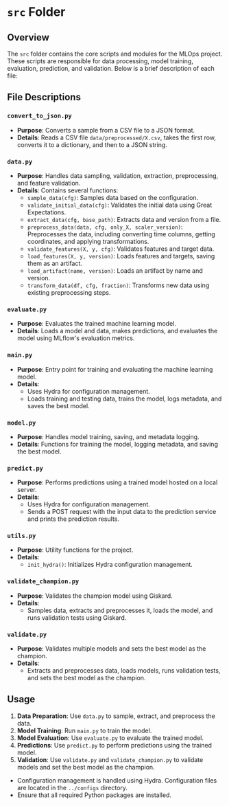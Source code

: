 # `src` Folder

## Overview

The `src` folder contains the core scripts and modules for the MLOps project. These scripts are responsible for data processing, model training, evaluation, prediction, and validation. Below is a brief description of each file:

## File Descriptions

### `convert_to_json.py`
- **Purpose**: Converts a sample from a CSV file to a JSON format.
- **Details**: Reads a CSV file `data/preprocessed/X.csv`, takes the first row, converts it to a dictionary, and then to a JSON string.

### `data.py`
- **Purpose**: Handles data sampling, validation, extraction, preprocessing, and feature validation.
- **Details**: Contains several functions:
  - `sample_data(cfg)`: Samples data based on the configuration.
  - `validate_initial_data(cfg)`: Validates the initial data using Great Expectations.
  - `extract_data(cfg, base_path)`: Extracts data and version from a file.
  - `preprocess_data(data, cfg, only_X, scaler_version)`: Preprocesses the data, including converting time columns, getting coordinates, and applying transformations.
  - `validate_features(X, y, cfg)`: Validates features and target data.
  - `load_features(X, y, version)`: Loads features and targets, saving them as an artifact.
  - `load_artifact(name, version)`: Loads an artifact by name and version.
  - `transform_data(df, cfg, fraction)`: Transforms new data using existing preprocessing steps.

### `evaluate.py`
- **Purpose**: Evaluates the trained machine learning model.
- **Details**: Loads a model and data, makes predictions, and evaluates the model using MLflow's evaluation metrics.

### `main.py`
- **Purpose**: Entry point for training and evaluating the machine learning model.
- **Details**: 
  - Uses Hydra for configuration management.
  - Loads training and testing data, trains the model, logs metadata, and saves the best model.

### `model.py`
- **Purpose**: Handles model training, saving, and metadata logging.
- **Details**: Functions for training the model, logging metadata, and saving the best model.

### `predict.py`
- **Purpose**: Performs predictions using a trained model hosted on a local server.
- **Details**: 
  - Uses Hydra for configuration management.
  - Sends a POST request with the input data to the prediction service and prints the prediction results.

### `utils.py`
- **Purpose**: Utility functions for the project.
- **Details**: 
  - `init_hydra()`: Initializes Hydra configuration management.

### `validate_champion.py`
- **Purpose**: Validates the champion model using Giskard.
- **Details**: 
  - Samples data, extracts and preprocesses it, loads the model, and runs validation tests using Giskard.

### `validate.py`
- **Purpose**: Validates multiple models and sets the best model as the champion.
- **Details**: 
  - Extracts and preprocesses data, loads models, runs validation tests, and sets the best model as the champion.

## Usage

1. **Data Preparation**: Use `data.py` to sample, extract, and preprocess the data.
2. **Model Training**: Run `main.py` to train the model.
3. **Model Evaluation**: Use `evaluate.py` to evaluate the trained model.
4. **Predictions**: Use `predict.py` to perform predictions using the trained model.
5. **Validation**: Use `validate.py` and `validate_champion.py` to validate models and set the best model as the champion.


- Configuration management is handled using Hydra. Configuration files are located in the `../configs` directory.
- Ensure that all required Python packages are installed. 